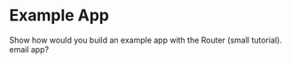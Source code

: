 # Example App

Show how would you build an example app with the Router (small tutorial). email app?
